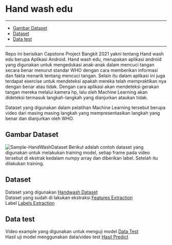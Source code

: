 # Hand wash edu
---
+ [Gambar Dataset](https://github.com/rahmipea/hand-wash-edu/blob/main/README.md#gambar-dataset) 
+ [Dataset](https://github.com/rahmipea/hand-wash-edu/blob/main/README.md#dataset)
+ [Data test](https://github.com/rahmipea/hand-wash-edu/blob/main/README.md#data-test)

---
Repo ini berisikan Capstone Project Bangkit 2021 yakni tentang Hand wash edu berupa Aplikasi Android.
Hand wash edu, merupakan aplikasi android yang digunakan untuk mengedukasi anak-anak dalam mencuci tangan secara benar menurut standar WHO dengan cara memberikan informasi dan fakta menarik tentang mencuci tangan. Selain itu dalam aplikasi ini juga terdapat exercise untuk mendeteksi apakah mereka telah mempraktikan nya dengan benar atau tidak. Dengan cara aplikasi akan mendeteksi gerakan tangan mereka melalui kamera hp, lalu oleh Machine Learning akan dideteksi termasuk langkah-langkah yang dianjurkan ataukan tidak. 

Dataset yang digunakan dalam pelatihan Machine Learning tersebut berupa video dari masing masing langkah yang mempresentasikan langkah yang benar dan dianjurkan oleh WHO. 

## Gambar Dataset
![Sample-HandWashDataset](https://user-images.githubusercontent.com/66559322/120105814-c03d0380-c184-11eb-8d80-eaf7f0074c04.png)
Berikut adalah contoh dataset yang digunakan untuk melakukan training model, setiap frame pada video tersebut di ekstrak kedalam numpy array dan diberikan label. Setelah itu dilakukan training. 

## Dataset
Dataset yang digunakan [Handwash Dataset](https://www.kaggle.com/realtimear/hand-wash-dataset) <br>
Dataset yang sudah di lakukan ekstraksi [Features Extraction](https://drive.google.com/file/d/1emgnWE6IROcyji5VjkMGgK7oh8l6w2cs/view?usp=sharing) <br>
Label [Labels Extraction](https://drive.google.com/file/d/1Oam4rmRaIoWIImoK4y6zfNB0sbbgWKBN/view?usp=sharing) <br>

## Data test
Video example yang digunakan untuk menguji model [Data Test](https://drive.google.com/drive/folders/1IfogNspR7Iz3sOIP67Acst3D5PA7k_nz?usp=sharing) <br>
Hasil uji model menggunakan data/video test [Hasil Predict](https://drive.google.com/drive/folders/13BanwmlDZBBc9TsLwTT8jxaQ8hETZDXJ?usp=sharing)
